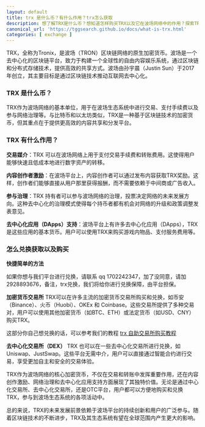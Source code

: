 ```yaml
---
layout: default
title: trx 是什么币？有什么作用？trx怎么获取
description: 想了解TRX是什么币？想知道怎样购买TRX以及它在波场网络中的作用？探索TRX作为波场生态系统的基石，了解其交易、内容创作激励和网络治理功能。发现最佳方式购买和兑换TRX。
canonical_url: 'https://tggsearch.github.io/docs/what-is-trx.html'
categories: [ exchange ]
---
```

TRX，全称为Tronix，是波场（TRON）区块链网络的原生加密货币。波场是一个去中心化的区块链平台，致力于构建一个全球性的自由内容娱乐系统，通过区块链和分布式存储技术，提供高效的共享方式。波场由孙宇晨（Justin Sun）于2017年创立，其主要目标是通过区块链技术推动互联网去中心化。

### TRX 是什么币？
TRX作为波场网络的基本单位，用于在波场生态系统中进行交易、支付手续费以及参与网络治理等。与比特币和以太坊类似，TRX是一种基于区块链技术的加密货币，但其重点在于提供更高效的内容共享和分发平台。

### TRX 有什么作用？
**交易媒介**：TRX 可以在波场网络上用于支付交易手续费和转账费用。这使得用户能够快速且低成本地进行数字资产的转移。

**内容创作者激励**：在波场平台上，内容创作者可以通过发布内容获取TRX奖励。这样，创作者们能够直接从用户那里获得报酬，而不需要依赖于中间商或广告收入。

**参与治理**：TRX 持有者可以参与波场网络的治理，投票决定网络的未来发展方向。这种去中心化的治理模式使得每个持币者都有机会对网络的升级和政策调整发表意见。

**去中心化应用（DApps）支持**：波场平台上有许多去中心化应用（DApps），TRX 是这些应用的基本货币。用户可以使用TRX来购买游戏内物品、支付服务费用等。

### 怎么兑换获取以及购买

**快捷简单的方法**
<p class="red-text-word">
如果你想与我们平台进行兑换，请联系 qq 1702242347，加了没同意，请加 2928893676，备注，trx兑换，我们将给你进行兑换保障，由平台担保。
</p>

**加密货币交易所**
TRX可以在许多主流的加密货币交易所购买和兑换，如币安（Binance）、火币（Huobi）、OKEx 和 Coinbase。这些交易所提供了多种交易对，用户可以使用其他加密货币（如BTC、ETH）或法定货币（如USD、CNY）购买TRX。

这部分你自己想兑换的话，可以参考我们的教程 [trx 自助交易所购买教程](./trx-how-to-buy.html)

**去中心化交易所（DEX）**
TRX 也可以在一些去中心化交易所进行兑换，如Uniswap、JustSwap。这些平台无需中介，用户可以直接通过智能合约进行交易，享受更加自主和安全的交易体验。

TRX作为波场网络的核心加密货币，不仅在交易和转账中发挥重要作用，还在内容创作激励、网络治理和去中心化应用支持方面展现了其独特价值。无论是通过中心化交易所、去中心化交易所，还是OTC平台，用户都可以方便地购买和兑换TRX，参与到波场生态系统的各项活动中。

总的来说，TRX的未来发展前景依赖于波场平台的持续创新和用户的广泛参与。随着区块链技术的不断进步，TRX及其生态系统有望在全球范围内产生更大的影响。